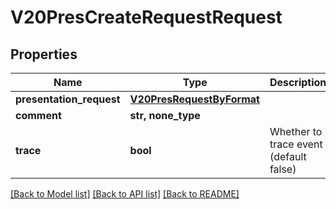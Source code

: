 # V20PresCreateRequestRequest


## Properties
Name | Type | Description | Notes
------------ | ------------- | ------------- | -------------
**presentation_request** | [**V20PresRequestByFormat**](V20PresRequestByFormat.md) |  | 
**comment** | **str, none_type** |  | [optional] 
**trace** | **bool** | Whether to trace event (default false) | [optional] 

[[Back to Model list]](../README.md#documentation-for-models) [[Back to API list]](../README.md#documentation-for-api-endpoints) [[Back to README]](../README.md)


